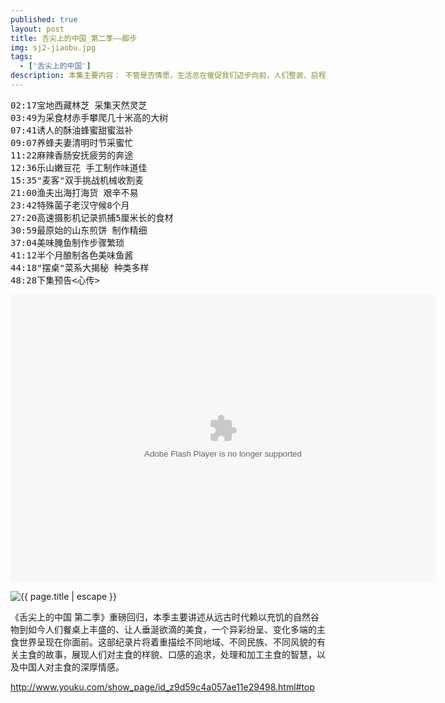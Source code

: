 ```yaml
---
published: true
layout: post
title: 舌尖上的中国_第二季——脚步
img: sj2-jiaobu.jpg
tags: 
  - ['舌尖上的中国']
description: 本集主要内容： 不管是否情愿，生活总在催促我们迈步向前，人们整装、启程、跋涉、落脚，停在哪里，哪里就会燃起灶火。从个体生命的迁徙到食材的交流运输，从烹调方法的演变到人生命运的流转，人和食物的匆匆脚步从来不曾停歇。行走一生的脚步，起点、终点，归根到底都是家所在的地方，这是中国人秉持千年的信仰，朴素，但有力量。甘肃山丹牧场，老谭夫妇准备向下一站进发；宁夏固原，回乡麦客们开始收割自家的麦子；东海，夫妻船承载着对收获的盼望。这是剧变的中国，人和食物比任何时候走得更快。无论他们的脚步怎样匆忙，总有一种味道，以其独有的方式提醒我们，认清明天的去向，不忘昨日的来处。 （《舌尖上的中国 第二季》 第一集 脚步）
---
```

<pre>
02:17宝地西藏林芝 采集天然灵芝
03:49为采食材赤手攀爬几十米高的大树
07:41诱人的酥油蜂蜜甜蜜滋补
09:07养蜂夫妻清明时节采蜜忙
11:22麻辣香肠安抚疲劳的奔途
12:36乐山嫩豆花 手工制作味道佳
15:35"麦客"双手挑战机械收割麦
21:00渔夫出海打海货 艰辛不易
23:42特殊菌子老汉守候8个月
27:20高速摄影机记录抓捕5厘米长的食材
30:59最原始的山东煎饼 制作精细
37:04美味腌鱼制作步骤繁琐
41:12半个月酿制各色美味鱼酱
44:18"摆桌"菜系大揭秘 种类多样
48:28下集预告<心传>
</pre>

<embed src="http://player.youku.com/player.php/sid/XNzAwNjY1NjE2/v.swf" allowFullScreen="true" quality="high" width="680" height="460" align="middle" allowScriptAccess="always" type="application/x-shockwave-flash"></embed>

<img src="{{ site.file_url }}sjsdzg.jpg" alt="{{ page.title | escape }}" />

《舌尖上的中国 第二季》重磅回归，本季主要讲述从远古时代赖以充饥的自然谷物到如今人们餐桌上丰盛的、让人垂涎欲滴的美食，一个异彩纷呈、变化多端的主食世界呈现在你面前。这部纪录片将着重描绘不同地域、不同民族、不同风貌的有关主食的故事，展现人们对主食的样貌、口感的追求，处理和加工主食的智慧，以及中国人对主食的深厚情感。

http://www.youku.com/show_page/id_z9d59c4a057ae11e29498.html#top